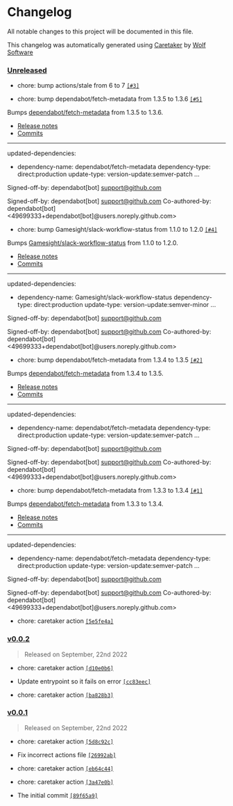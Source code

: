 # Changelog

All notable changes to this project will be documented in this file.


This changelog was automatically generated using [Caretaker](https://github.com/DevelopersToolbox/caretaker) by [Wolf Software](https://github.com/WolfSoftware)

### [Unreleased](https://github.com/ActionsToolbox/gem-build-and-release-action/compare/v0.0.3...HEAD)

- chore: bump actions/stale from 6 to 7 [`[#3]`](https://github.com/ActionsToolbox/gem-build-and-release-action/pull/3)

- chore: bump dependabot/fetch-metadata from 1.3.5 to 1.3.6 [`[#5]`](https://github.com/ActionsToolbox/gem-build-and-release-action/pull/5)

Bumps [dependabot/fetch-metadata](https://github.com/dependabot/fetch-metadata) from 1.3.5 to 1.3.6.
- [Release notes](https://github.com/dependabot/fetch-metadata/releases)
- [Commits](https://github.com/dependabot/fetch-metadata/compare/v1.3.5...v1.3.6)

---
updated-dependencies:
- dependency-name: dependabot/fetch-metadata
 dependency-type: direct:production
 update-type: version-update:semver-patch
...

Signed-off-by: dependabot[bot] <support@github.com>

Signed-off-by: dependabot[bot] <support@github.com>
Co-authored-by: dependabot[bot] <49699333+dependabot[bot]@users.noreply.github.com>

- chore: bump Gamesight/slack-workflow-status from 1.1.0 to 1.2.0 [`[#4]`](https://github.com/ActionsToolbox/gem-build-and-release-action/pull/4)

Bumps [Gamesight/slack-workflow-status](https://github.com/Gamesight/slack-workflow-status) from 1.1.0 to 1.2.0.
- [Release notes](https://github.com/Gamesight/slack-workflow-status/releases)
- [Commits](https://github.com/Gamesight/slack-workflow-status/compare/v1.1.0...v1.2.0)

---
updated-dependencies:
- dependency-name: Gamesight/slack-workflow-status
 dependency-type: direct:production
 update-type: version-update:semver-minor
...

Signed-off-by: dependabot[bot] <support@github.com>

Signed-off-by: dependabot[bot] <support@github.com>
Co-authored-by: dependabot[bot] <49699333+dependabot[bot]@users.noreply.github.com>

- chore: bump dependabot/fetch-metadata from 1.3.4 to 1.3.5 [`[#2]`](https://github.com/ActionsToolbox/gem-build-and-release-action/pull/2)

Bumps [dependabot/fetch-metadata](https://github.com/dependabot/fetch-metadata) from 1.3.4 to 1.3.5.
- [Release notes](https://github.com/dependabot/fetch-metadata/releases)
- [Commits](https://github.com/dependabot/fetch-metadata/compare/v1.3.4...v1.3.5)

---
updated-dependencies:
- dependency-name: dependabot/fetch-metadata
 dependency-type: direct:production
 update-type: version-update:semver-patch
...

Signed-off-by: dependabot[bot] <support@github.com>

Signed-off-by: dependabot[bot] <support@github.com>
Co-authored-by: dependabot[bot] <49699333+dependabot[bot]@users.noreply.github.com>

- chore: bump dependabot/fetch-metadata from 1.3.3 to 1.3.4 [`[#1]`](https://github.com/ActionsToolbox/gem-build-and-release-action/pull/1)

Bumps [dependabot/fetch-metadata](https://github.com/dependabot/fetch-metadata) from 1.3.3 to 1.3.4.
- [Release notes](https://github.com/dependabot/fetch-metadata/releases)
- [Commits](https://github.com/dependabot/fetch-metadata/compare/v1.3.3...v1.3.4)

---
updated-dependencies:
- dependency-name: dependabot/fetch-metadata
 dependency-type: direct:production
 update-type: version-update:semver-patch
...

Signed-off-by: dependabot[bot] <support@github.com>

Signed-off-by: dependabot[bot] <support@github.com>
Co-authored-by: dependabot[bot] <49699333+dependabot[bot]@users.noreply.github.com>

- chore: caretaker action [`[5e5fe4a]`](https://github.com/ActionsToolbox/gem-build-and-release-action/commit/5e5fe4afea17672ac1a3c41890dcfbddcc960a08)

### [v0.0.2](https://github.com/ActionsToolbox/gem-build-and-release-action/compare/v0.0.1...v0.0.2)

> Released on September, 22nd 2022

- chore: caretaker action [`[d10e0b6]`](https://github.com/ActionsToolbox/gem-build-and-release-action/commit/d10e0b60230266688844b5ab5c6554d0ebeea07f)

- Update entrypoint so it fails on error [`[cc83eec]`](https://github.com/ActionsToolbox/gem-build-and-release-action/commit/cc83eec8f4df306f3be8360cd9b087dc7860f94d)

- chore: caretaker action [`[ba828b3]`](https://github.com/ActionsToolbox/gem-build-and-release-action/commit/ba828b3c46cefb29fd8521a51ce3a373325d1b36)

### [v0.0.1](https://github.com/ActionsToolbox/gem-build-and-release-action/releases/v0.0.1)

> Released on September, 22nd 2022

- chore: caretaker action [`[5d8c92c]`](https://github.com/ActionsToolbox/gem-build-and-release-action/commit/5d8c92cded916db992f3a93bf4228ca4239491e8)

- Fix incorrect actions file [`[26992ab]`](https://github.com/ActionsToolbox/gem-build-and-release-action/commit/26992abb55f0b83811db73ab70acb84850f9683e)

- chore: caretaker action [`[eb64c44]`](https://github.com/ActionsToolbox/gem-build-and-release-action/commit/eb64c44bf60ec35962a4a67c40a79c481482fb77)

- chore: caretaker action [`[3a47e0b]`](https://github.com/ActionsToolbox/gem-build-and-release-action/commit/3a47e0b494e36a954c4cc4be20306613cae3d52b)

- The initial commit [`[89f65a9]`](https://github.com/ActionsToolbox/gem-build-and-release-action/commit/89f65a96bb7e75e2d20d05a4a1069837f29becb5)

